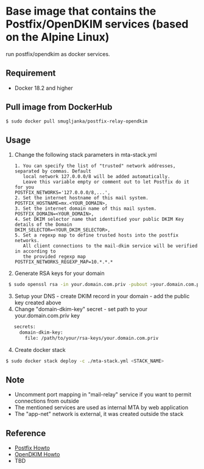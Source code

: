 Base image that contains the Postfix/OpenDKIM services (based on the Alpine Linux)
==============

run postfix/opendkim as docker services.

## Requirement
+ Docker 18.2 and higher

## Pull image from DockerHub

```bash
$ sudo docker pull smugljanka/postfix-relay-opendkim
```

## Usage 
1. Change the following stack parameters in mta-stack.yml 
   ```
   1. You can specify the list of "trusted" network addresses, separated by commas. Default
      local network 127.0.0.0/8 will be added automatically.
      Leave this variable empty or comment out to let Postfix do it for you
   POSTFIX_NETWORKS='127.0.0.0/8,...',
   2. Set the internet hostname of this mail system.
   POSTFIX_HOSTNAME=mx.<YOUR_DOMAIN>,
   3. Set the internet domain name of this mail system.
   POSTFIX_DOMAIN=<YOUR_DOMAIN>,
   4. Set DKIM selector name that identified your public DKIM Key details of the Domain
   DKIM_SELECTOR=<YOUR_DKIM_SELECTOR>,
   5. Set a regexp map to define trusted hosts into the postfix networks.
      All client connections to the mail-dkim service will be verified in according to
      the provided regexp map
   POSTFIX_NETWORKS_REGEXP_MAP=10.*.*.*
   ```
   
2. Generate RSA keys for your domain
```bash
 $ sudo openssl rsa -in your.domain.com.priv -pubout >your.domain.com.pub
```
3. Setup your DNS - create DKIM record in your domain - add the public key created above
4. Change "domain-dkim-key" secret - set path to your your.domain.com.priv key
```bash
   secrets:
     domain-dkim-key:
       file: /path/to/your/rsa-keys/your.domain.com.priv
```
4. Create docker stack
```bash
$ sudo docker stack deploy -c ./mta-stack.yml <STACK_NAME>
```

## Note
+ Uncomment port mapping in "mail-relay" service if you want to permit connections from outside
+ The mentioned services are used as internal MTA by web application
+ The "app-net" network is external, it was created outside the stack

## Reference
+ [Postfix Howto](http://www.postfix.org/)
+ [OpenDKIM Howto](http://opendkim.org/)
+ TBD

